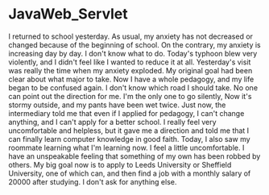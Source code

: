 # JavaWeb_Servlet
I returned to school yesterday. As usual, my anxiety has not decreased or changed because of the beginning of school. On the contrary, my anxiety is increasing day by day. I don't know what to do. Today's typhoon blew very violently, and I didn't feel like I wanted to reduce it at all. Yesterday's visit was really the time when my anxiety exploded. My original goal had been clear about what major to take. Now I have a whole pedagogy, and my life began to be confused again. I don't know which road I should take. No one can point out the direction for me. I'm the only one to go silently, Now it's stormy outside, and my pants have been wet twice. Just now, the intermediary told me that even if I applied for pedagogy, I can't change anything, and I can't apply for a better school. I really feel very uncomfortable and helpless, but it gave me a direction and told me that I can finally learn computer knowledge in good faith. Today, I also saw my roommate learning what I'm learning now. I feel a little uncomfortable. I have an unspeakable feeling that something of my own has been robbed by others. My big goal now is to apply to Leeds University or Sheffield University, one of which can, and then find a job with a monthly salary of 20000 after studying. I don't ask for anything else.
